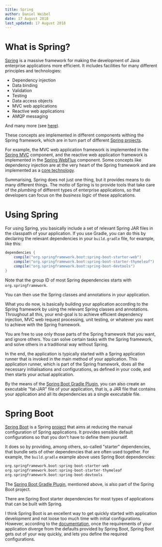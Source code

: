 ```yaml
---
title: Spring
author: Daniel Weibel
date: 17 August 2018
last_updated: 17 August 2018
---
```


# What is Spring?

[Spring](https://spring.io/) is a massive framework for making the development of Java enterprise applications more efficient. It includes facilities for many different principles and technologies:

- Dependency injection
- Data binding
- Validation
- Testing
- Data access objects
- MVC web applications
- Reactive web applications
- AMQP messaging

And many more (see [here](https://spring.io/projects/spring-framework)).

These concepts are implemented in different components withing the Spring framework, which are in turn part of different [Spring projects](https://spring.io/projects).

For example, the MVC web application framework is implemented in the [Spring MVC](https://docs.spring.io/spring/docs/current/spring-framework-reference/web.html) component, and the reactive web application framework is implemented in the [Spring WebFlux](https://docs.spring.io/spring/docs/current/spring-framework-reference/web-reactive.html) component. Some concepts like dependency injection are at the very heart of the Spring framework and are implemented as a [core technology](https://docs.spring.io/spring-framework/docs/current/spring-framework-reference/core.html).

Summarising, Spring does not just one thing, but it provides means to do many different things. The motto of Spring is to provide tools that take care of the *plumbing* of different types of enterprise applications, so that developers can focus on the *business logic* of these applications. 

# Using Spring

For using Spring, you basically include a set of relevant Spring JAR files in the classpath of your application. If you use Gradle, you can do this by declaring the relevant dependencies in your `build.gradle` file, for example, like this:

~~~gradle
dependencies {
    compile("org.springframework.boot:spring-boot-starter-web")
    compile("org.springframework.boot:spring-boot-starter-thymeleaf")
    compile("org.springframework.boot:spring-boot-devtools")
}
~~~

Note that the group ID of most Spring dependencies starts with `org.springframework`.

You can then use the Spring classes and annotations in your application.

What you do now, is basically building your application according to the Spring framework by using the relevant Spring classes and annotations. Throughout all this, your end-goal is to achieve efficient dependency injection, MVC web request processing, unit testing, or whatever you want to achieve with the Spring framework.

You are free to use only those parts of the Spring framework that you want, and ignore others. You can solve certain tasks with the Spring framework, and solve others in a traditional way without Spring. 

In the end, the application is typically started with a Spring application runner that is invoked in the main method of your application. This application runner, which is part of the Spring framework, does all the necessary initialisations and configurations, as defined in your code, and then starts your actual application.

By the means of the [Spring Boot Gradle Plugin](https://docs.spring.io/spring-boot/docs/current/gradle-plugin/reference/html/), you can also create an executable "fat-JAR" file of your application, that is, a JAR file that contains your application and all its dependencies as a single executable file.

# Spring Boot

[Spring Boot](https://docs.spring.io/spring-boot/docs/current/gradle-plugin/reference/html/) is a Spring [project](https://spring.io/projects) that aims at reducing the manual configuration of Spring applications. It provides sensible default configurations so that you don't have to define them yourself.

It does so by providing, among others, so-called "starter" dependencies, that bundle sets of other dependencies that are often used together. For example, the `build.gradle` example above uses Spring Boot dependencies:

~~~gradle
org.springframework.boot:spring-boot-starter-web
org.springframework.boot:spring-boot-starter-thymeleaf
org.springframework.boot:spring-boot-devtools
~~~

The [Spring Boot Gradle Plugin](https://docs.spring.io/spring-boot/docs/current/gradle-plugin/reference/html/), mentioned above, is also part of the Spring Boot project.

There are Spring Boot starter dependencies for most types of applications that can be built with Spring.

I think Spring Boot is an excellent way to get quickly started with application development and not loose too much time with initial configurations. However, according to the [documentation](https://docs.spring.io/spring-boot/docs/2.0.4.RELEASE/reference/htmlsingle/), once the requirements of your application diverge from the defaults provided by Spring Boot, Spring Boot gets out of your way quickly, and lets you define the required configurations.
